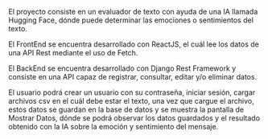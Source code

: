 El proyecto consiste en un evaluador de texto con ayuda de una IA llamada Hugging Face, dónde puede determinar las emociones o sentimientos del texto.

El FrontEnd se encuentra desarrollado con ReactJS, el cuál lee los datos de una API Rest mediante el uso de Fetch.

El BackEnd se encuentra desarrollado con Django Rest Framework y consiste en una API capaz de registrar, consultar, editar y/o eliminar datos.

El usuario podrá crear un usuario con su contraseña, iniciar sesión, cargar archivos csv en el cuál debe estar el texto, una vez que cargue el archivo, estos datos se guardan en la base de datos y se muestra la pantalla de Mostrar Datos, dónde se podrá observar los datos guardados y el resultado obtenido con la IA sobre la emoción y sentimiento del mensaje.
